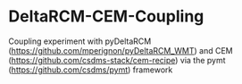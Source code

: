 # DeltaRCM-CEM-Coupling
Coupling experiment with pyDeltaRCM (https://github.com/mperignon/pyDeltaRCM_WMT) and CEM (https://github.com/csdms-stack/cem-recipe) via the pymt (https://github.com/csdms/pymt) framework
